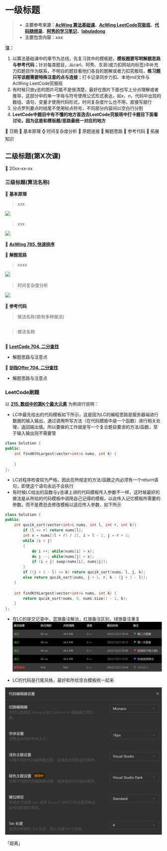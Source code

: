 # 一级标题

> - **主要参考来源：[AcWing 算法基础课](https://www.acwing.com/activity/content/introduction/11/)、[AcWing LeetCode究极班](https://www.acwing.com/activity/content/31/)、[代码随想录](https://programmercarl.com/other/say_feel.html)、[阿秀的学习笔记](https://interviewguide.cn/notes/03-hunting_job/03-algorithm/03-leetcode/01-introduce.html)、[labuladong](https://labuladong.github.io/algo/2/)**
> - **主要包含内容：xxx**

**注：**
1. 以算法基础课中的章节为总线，先复习其中的模板题，**模板题要写明解题思路与参考代码**；针对每类题目，从carl、阿秀、东哥(或力扣网站内标签)中补充力扣题目作为联系，不明白的题目看他们各自的题解或者力扣究极班，**练习题只写该题需要特殊注意的点与连接**；打卡记录同步力扣、本地md文件与AcWing LeetCode究极班
2. 有时候只放y总的图片可能不是很清楚，最好在图片下面也写上分点理解或者推导，这部分中的单一字母与符号使用公式形式表达，如$x$、$n$，代码中出现的数组、语句、变量才使用代码形式，时间复杂度什么也不用，直接写就行
3. 分点罗列要点时结尾不使用标点符号，不同部分内容间以空白行分割
4. **LeetCode中题目中有不懂的地方首选去LeetCode究极班中打卡题目下面看讨论，因为这是和模板题/思路最统一对应的地方**

:date:      日期
:pushpin:   基本原理
:watch:     时间复杂度分析
:rocket:    原题连接
:memo:      解题思路
:dart:      参考代码
:telescope: 拓展知识

## 二级标题(第X次课)

:date: 20xx-xx-xx

### 三级标题(算法名称)

:pushpin: **基本原理**

> xxx

![](./图片x/xxxx.png)

> xxx

![](./图片x/xxxx.png)


:rocket:  **[AcWing 785. 快速排序](https://www.acwing.com/problem/content/description/787/)**

:memo:  **解题思路**

> xxxx

![](./图片x/xxxx.png)

> 时间复杂度分析

![](./图片x/xxxx.png)

:dart:  **参考代码**

> 做法名称(若有多种做法)

```C++

```

> 做法名称

```C++

```

:rocket:  **[LeetCode 704. 二分查找](https://leetcode.cn/problems/binary-search/)**
- 解题思路与注意点

:rocket:  **[剑指Offer 704. 二分查找](https://leetcode.cn/problems/binary-search/)**
- 解题思路与注意点

### LeetCode刷题

以 **[215. 数组中的第K个最大元素](https://leetcode.cn/problems/kth-largest-element-in-an-array/)** 为例进行说明：

- LC中最先给出的代码模板如下所示，这是因为LC的编程思路是服务器端进行数据的输入输出，通过调用所写方法（在代码模板中是一个函数）进行相关处理，返回输出值。所以要做的工作就是写一个复合题目要求的方法/函数，至于输入输出则不需要管
```C++
class Solution {
public:
    int findKthLargest(vector<int>& nums, int k) {
        
    }
};
```

- LC对程序检查较为严格，因此在所规定的方法/函数之内必须有一个return语句，即使这个语句永远不会执行
- 有时候LC给出的函数与y总课上讲的代码模板传入参数不一样，这时候最好的做法是从所给的代码模板中调用自己记得的模板，以此传入记忆模板所需要的参数，而不是费劲去修改模板以适应传入参数，如下所示
```C++
class Solution {
public:
    int qucik_sort(vector<int>& nums, int l, int r, int k){
        if (l >= r) return nums[l];
        int x = nums[(l + r) / 2], i = l - 1, j = r + 1;
        while (i < j)
        {
            do i ++; while(nums[i] > x);
            do j --; while(nums[j] < x);
            if (i < j) swap(nums[i], nums[j]);
        }
        if ((j + 1 - l) >= k) return qucik_sort(nums, l, j, k);
        else return qucik_sort(nums, j + 1, r, k - (j + 1 - l));
    }

    int findKthLargest(vector<int>& nums, int k) {
        return qucik_sort(nums, 0, nums.size() - 1, k);
    }
};
```
- 在LC的提交记录中，蓝旗备注解法，红旗备注区别，绿旗备注重复
![](./图片0/LC提交记录.png)

- LC的代码是行尾风格，最好和所给空白模板统一起来

![](./图片0/LC代码编辑器设置.png)

「距离」





